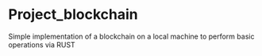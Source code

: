 # Project_blockchain
Simple implementation of a blockchain on a local machine to perform basic operations via RUST
